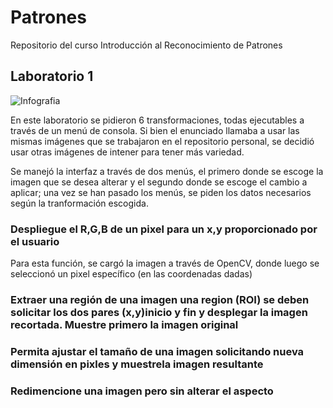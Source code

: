 # Patrones

Repositorio del curso Introducción al Reconocimiento de Patrones

## Laboratorio 1

![Infografia](https://cdn.discordapp.com/attachments/708362688014844008/757781519317205052/Transformaciones.png)

En este laboratorio se pidieron 6 transformaciones, todas ejecutables a través de un menú de consola. Si bien el enunciado llamaba a usar las mismas imágenes que se trabajaron en el repositorio personal, se decidió usar otras imágenes de intener para tener más variedad.

Se manejó la interfaz a través de dos menús, el primero donde se escoge la imagen que se desea alterar y el segundo donde se escoge el cambio a aplicar; una vez se han pasado los menús, se piden los datos necesarios según la tranformación escogida.

### Despliegue el R,G,B de un pixel para un x,y proporcionado por el usuario

Para esta función, se cargó la imagen a través de OpenCV, donde luego se seleccionó un pixel específico (en las coordenadas dadas) 

### Extraer una región de una imagen una region (ROI) se deben solicitar los dos pares (x,y)inicio y fin y desplegar la imagen recortada. Muestre primero la imagen original



### Permita ajustar el tamaño de una imagen solicitando nueva dimensión en pixles y muestrela imagen resultante



### Redimencione una imagen pero sin alterar el aspecto
